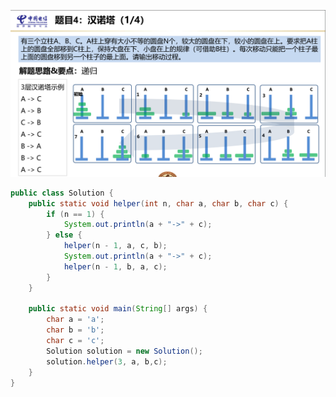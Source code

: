 ![汉诺塔问题](https://raw.githubusercontent.com/WangXinYiNiu/execise_solution/main/image/hanota.png?token=GHSAT0AAAAAABTGBTGE75TUOU7267ENUMMMYSYUPQA)

```java
public class Solution {
    public static void helper(int n, char a, char b, char c) {
        if (n == 1) {
            System.out.println(a + "->" + c);
        } else {
            helper(n - 1, a, c, b);
            System.out.println(a + "->" + c);
            helper(n - 1, b, a, c);
        }
    }

    public static void main(String[] args) {
        char a = 'a';
        char b = 'b';
        char c = 'c';
        Solution solution = new Solution();
        solution.helper(3, a, b,c);
    }
}
```
